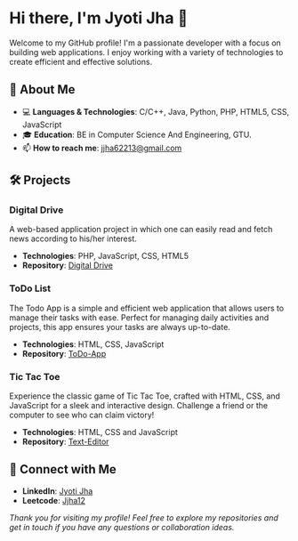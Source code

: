 # Hi there, I'm Jyoti Jha 👋

Welcome to my GitHub profile! I'm a passionate developer with a focus on building web applications. I enjoy working with a variety of technologies to create efficient and effective solutions.

## 🚀 About Me

- 💻 **Languages & Technologies**: C/C++, Java, Python, PHP, HTML5, CSS, JavaScript
- 🎓 **Education**: BE in Computer Science And Engineering, GTU.
- 📫 **How to reach me**:  jjha62213@gmail.com

## 🛠️ Projects

### Digital Drive
A web-based application project in which one can easily read and fetch news according to his/her interest.

- **Technologies**: PHP, JavaScript, CSS, HTML5
- **Repository**: [Digital Drive](https://github.com/JyotiJha1510/Digital-Drive.git)

### ToDo List
The Todo App is a simple and efficient web application that allows users to manage their tasks with ease. Perfect for managing daily activities and projects, this app ensures your tasks are always up-to-date.

- **Technologies**: HTML, CSS, JavaScript
- **Repository**: [ToDo-App](https://github.com/JyotiJha1510/To-do-List.git)

### Tic Tac Toe
Experience the classic game of Tic Tac Toe, crafted with HTML, CSS, and JavaScript for a sleek and interactive design. Challenge a friend or the computer to see who can claim victory!
- **Technologies**: HTML, CSS and JavaScript
- **Repository**: [Text-Editor](https://github.com/JyotiJha1510/Tic-Tac-Toe.git)


## 🔗 Connect with Me

- **LinkedIn**: [Jyoti Jha](http://www.linkedin.com/in/jyoti-jha-9153ab23a)
- **Leetcode**: [Jjha12](https://leetcode.com/Jjha12/)


*Thank you for visiting my profile! Feel free to explore my repositories and get in touch if you have any questions or collaboration ideas.*
